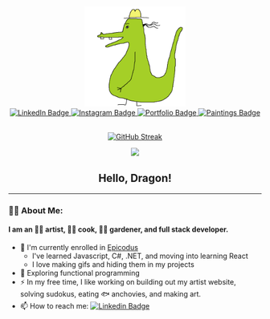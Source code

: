 <div id="header" align="center">
  <img src="./imgs/rangerdanger.gif" width="200px"/>
  <div id="badges">
    <a href="https://www.linkedin.com/in/emma-gerigscott/">
      <img src="https://img.shields.io/badge/LinkedIn-blue?style=for-the-badge&logo=linkedin&logoColor=white" alt="LinkedIn Badge"/>
    </a>
    <a href="https://www.instagram.com/emma.gerigscott/">
      <img src="https://img.shields.io/badge/Instagram-pink?style=for-the-badge&logo=instagram&logoColor=white" alt="Instagram Badge"/>
    </a>
      <a href="http://www.emmalgs.com/">
      <img src="https://img.shields.io/badge/Portfolio-green?style=for-the-badge" alt="Portfolio Badge"/>
    </a>
    <a href="http://www.emmagerigscott.com/">
      <img src="https://img.shields.io/badge/Paintings-yellow?style=for-the-badge" alt="Paintings Badge"/>
    </a>
</div>
<img src="https://komarev.com/ghpvc/?username=emmalgs&style=flat-square&color=blue" alt=""/>
</div>

<div align="center">  
  
[![GitHub Streak](https://streak-stats.demolab.com?user=emmalgs&theme=default&mode=weekly)](https://git.io/streak-stats)
</div>

<div align="center">  
  
![](https://github-readme-stats.vercel.app/api/top-langs/?username=emmalgs&theme=transparent&hide_border=true&include_all_commits=false&count_private=false&layout=compact)

</div>

<div align="center">
<h2>Hello, Dragon!</h2>
</div>

---

### :technologist: About Me:

#### I am an :artist: artist, :cook: cook, :farmer: gardener, and full stack developer.

* :telescope: I'm currently enrolled in [Epicodus](learnhowtoprogram.com)
  * I've learned Javascript, C#, .NET, and moving into learning React
  * I love making gifs and hiding them in my projects
* :seedling: Exploring functional programming
* :zap: In my free time, I like working on building out my artist website, solving sudokus, eating :fish: anchovies, and making art.
* :mailbox: How to reach me: [![Linkedin Badge](https://img.shields.io/badge/-emma-blue?style=flat&logo=Linkedin&logoColor=white)](https://www.linkedin.com/in/emma-gerigscott/)
